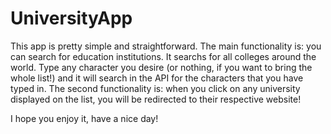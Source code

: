 # UniversityApp

This app is pretty simple and straightforward. The main functionality is: you can search for education institutions. It searchs for all colleges around the world. Type any character you desire 
(or nothing, if you want to bring the whole list!) and it will search in the API for the characters that you have typed in.
The second functionality is: when you click on any university displayed on the list, you will be redirected to their respective website!

I hope you enjoy it, have a nice day!

